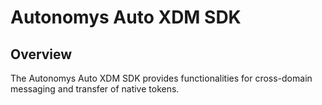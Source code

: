 # Autonomys Auto XDM SDK

## Overview

The Autonomys Auto XDM SDK provides functionalities for cross-domain messaging and transfer of native tokens.
